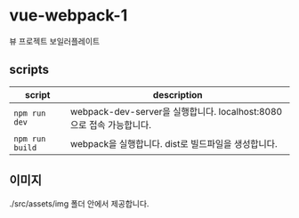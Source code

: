 # vue-webpack-1
뷰 프로젝트 보일러플레이트

## scripts

script | description
------|--------------
`npm run dev` | webpack-dev-server을 실행합니다. localhost:8080으로 접속 가능합니다.
`npm run build` | webpack을 실행합니다. dist로 빌드파일을 생성합니다.

## 이미지
./src/assets/img 폴더 안에서 제공합니다.